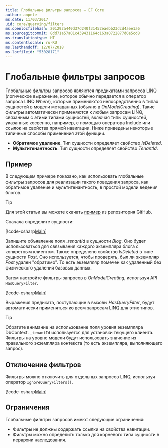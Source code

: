 ```yaml
---
title: Глобальные фильтры запросов — EF Core
author: anpete
ms.date: 11/03/2017
uid: core/querying/filters
ms.openlocfilehash: 201292a440d37d240f31452eaebb23dcd4aee1a6
ms.sourcegitcommit: 8dd71a57a01c439431164c163a0722877d0e5cd8
ms.translationtype: HT
ms.contentlocale: ru-RU
ms.lasthandoff: 12/07/2018
ms.locfileid: "53028171"
---
```

# <a name="global-query-filters"></a>Глобальные фильтры запросов

Глобальные фильтры запросов являются предикатами запросов LINQ (логическое выражение, которое обычно передается в оператор запроса LINQ *Where*), которые применяются непосредственно в типах сущностей в модели метаданных (обычно в *OnModelCreating*). Такие фильтры автоматически применяются к любым запросам LINQ, связанным с этими типами сущностей, включая типы сущностей, указанные косвенно, например, с помощью оператора Include или ссылок на свойства прямой навигации. Ниже приведены некоторые типичные способы применения этой функции.

* **Обратимое удаление**. Тип сущности определяет свойство *IsDeleted*.
* **Мультитенантность**. Тип сущности определяет свойство *TenantId*.

## <a name="example"></a>Пример

В следующем примере показано, как использовать глобальные фильтры запросов для реализации такого поведения запроса, как обратимое удаление и мультитенантность, в простой модели ведения блогов.

> [!TIP]
> Для этой статьи вы можете скачать [пример](https://github.com/aspnet/EntityFramework.Docs/tree/master/samples/core/QueryFilters) из репозитория GitHub.

Сначала определите сущности:

[!code-csharp[Main](../../../samples/core/QueryFilters/Program.cs#Entities)]

Запишите объявление поля __tenantId_ в сущности _Blog_. Оно будет использоваться для связывания каждого экземпляра блога с конкретным клиентом. Также определено свойство _IsDeleted_ в типе сущности _Post_. Оно используется, чтобы проверять, был ли экземпляр _Post_ удален "обратимо". То есть экземпляр помечен как удаленный без физического удаления базовых данных.

Затем настройте фильтры запросов в _OnModelCreating_, используя API ```HasQueryFilter```.

[!code-csharp[Main](../../../samples/core/QueryFilters/Program.cs#Configuration)]

Выражения предиката, поступающие в вызовы _HasQueryFilter_, будут автоматически применяться ко всем запросам LINQ для этих типов.

> [!TIP]
> Обратите внимание на использование поля уровня экземпляра DbContext. ```_tenantId``` используется для установки текущего клиента. Фильтры на уровне модели будут использовать значение из правильного экземпляра контекста (то есть экземпляра, выполняющего запрос).

## <a name="disabling-filters"></a>Отключение фильтров

Фильтры можно отключить для отдельных запросов LINQ, используя оператор ```IgnoreQueryFilters()```.

[!code-csharp[Main](../../../samples/core/QueryFilters/Program.cs#IgnoreFilters)]

## <a name="limitations"></a>Ограничения

Глобальные фильтры запросов имеют следующие ограничения:

* Фильтры не должны содержать ссылки на свойства навигации.
* Фильтры можно определить только для корневого типа сущности в иерархии наследования.
